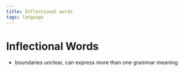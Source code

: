 ```yaml
---
title: Inflectional words
tags: language
---
```


# Inflectional Words
- boundaries unclear, can express more than one grammar meaning




























